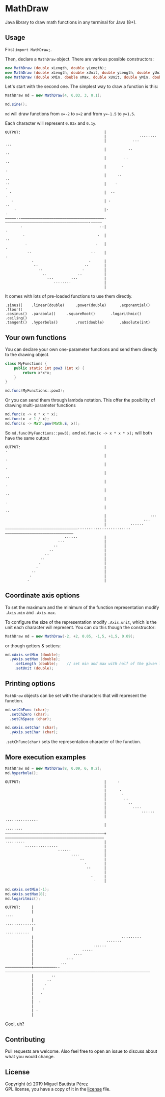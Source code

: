 MathDraw
========
Java library to draw math functions in any terminal for Java (8+).

Usage
-----
First `import MathDraw;`.

Then, declare a `MathDraw` object. There are various possible constructors:

```java
new MathDraw (double xLength, double yLength);
new MathDraw (double xLength, double xUnit, double yLength, double yUnit);
new MathDraw (double xMin, double xMax, double xUnit, double yMin, double yMax, double yUnit);
```
Let's start with the second one. The simplest way to draw a function is this:

```java
MathDraw md = new MathDraw(4, 0.03, 3, 0.1);

md.sine();
```
`md` will draw functions from `x=-2` to `x=2` and from `y=-1.5` to `y=1.5`.

Each character will represent `0.03x` and `0.1y`.

```
OUTPUT:                                      |
                                             |               ········
                                             |            ···        ···
                                             |          ··              ··
                                             |        ··                  ··
                                             |       ·                      ·
                                             |     ··                        ··
··                                           |    ·                            ·
  ·                                          |  ··                              ·
   ·                                         | ·                                 ··
    ·                                        |·                                    ·
—————··——————————————————————————————————————·——————————————————————————————————————·—————
       ·                                   ··|                                       ·
        ·                                 ·  |                                        ··
         ·                               ·   |                                          ·
          ··                           ··    |                                           ·
            ·                         ·      |
             ··                     ··       |
               ··                  ·         |
                 ··              ··          |
                   ···        ···            |
                      ········               |
                                             |

```

It comes with lots of pre-loaded functions to use them directly.

```
.sinus()	.linear(double)		.power(double)		.exponential()		.floor()
.cosinus()	.parabola()		.squareRoot()		.logarithmic()		.ceiling()
.tangent()	.hyperbola()		.root(double)		.absolute(int)
```

Your own functions
------------------
You can declare your own one-parameter functions and send them directly to the drawing object.

```java
class MyFunctions {
    public static int pow3 (int x) {
        return x*x*x;
    }
}

md.func(MyFunctions::pow3);
```
Or you can send them through lambda notation. This offer the posibility of drawing multi-parameter functions

```java
md.func(x -> x * x * x);
md.func(x -> 1 / x);
md.func(x -> Math.pow(Math.E, x));
```
So `md.func(MyFunctions::pow3);` and `md.func(x -> x * x * x);` will both have the same output

```
OUTPUT:                                      |                                 ·
                                             |                                ·
                                             |                               ·
                                             |                             ··
                                             |                            ·
                                             |                          ··
                                             |                         ·
                                             |                       ··
                                             |                    ···
                                             |                 ···
                                             |           ······
—————————————————————————————————························———————————————————————————————
                           ······            |
                        ···                  |
                      ··                     |
                    ··                       |
                  ··                         |
                ··                           |
               ·                             |
              ·                              |
            ··                               |
           ·                                 |
          ·                                  |
```

Coordinate axis options
-----------------------
To set the maximum and the minimum of the function representation modify `.Axis.min` and `.Axis.max`.

To configure the size of the representation modify `.Axis.unit`, which is the unit each character will represent.
You can do this though the constructor:

```java
MathDraw md = new MathDraw(-2, +2, 0.05, -1,5, +1,5, 0.09);
```
or though getters & setters:

```java
md.xAxis.setMin (double);
  .yAxis.setMax (double);
	.setLength (double);	// set min and max with half of the given length
	.setUnit (double);
```

Printing options
----------------
`MathDraw` objects can be set with the characters that will represent the function.

```java
md.setChFunc (char);
  .setChZero (char);
  .setChSpace (char);

md.xAxis.setChar (char);
  .yAxis.setChar (char);
```
`.setChFunc(char)` sets the representation character of the function.

More execution examples
-----------------------
```java
MathDraw md = new MathDraw(8, 0.09, 6, 0.2);
md.hyperbola();
```
```
OUTPUT:                                      |     ·
                                             |
                                             |      ·
                                             |       ·
                                             |        ··
                                             |          ··
                                             |            ····
                                             |                ······
                                             |                      ···············
                                             |                                     ········
—————————————————————————————————————————————+—————————————————————————————————————————————
·········                                    |
         ···············                     |
                        ······               |
                              ····           |
                                  ··         |
                                    ·        |
                                     ··      |
                                             |
                                       ·     |
                                        ·    |
```
```java
md.xAxis.setMin(-1);
md.xAxis.setMax(8);
md.logaritmic();
```
```
OUTPUT:     |
            |                                                                          ····
            |                                                            ··············
            |                                                 ···········
            |                                        ·········
            |                                 ·······
            |                           ······
            |                      ·····
            |                  ····
            |               ···
            |            ···
————————————+——————————··——————————————————————————————————————————————————————————————————
            |        ··
            |      ··
            |     ·
            |    ·
            |   ·
            |
            |  ·
            |
            | ·
            |
```

Cool, uh?

Contributing
------------
Pull requests are welcome. Also feel free to open an issue to discuss about what you would change.

License
-------
Copyright	(c)	2019	Miguel Bautista Pérez  
GPL license, you have a copy of it in the [license](https://gitlab.com/makuto/mathdraw/blob/master/LICENSE) file.

